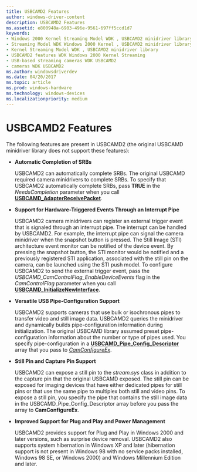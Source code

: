 ```yaml
---
title: USBCAMD2 Features
author: windows-driver-content
description: USBCAMD2 Features
ms.assetid: e800948a-6903-496e-9561-697ff5ccd1d7
keywords:
- Windows 2000 Kernel Streaming Model WDK , USBCAMD2 minidriver library
- Streaming Model WDK Windows 2000 Kernel , USBCAMD2 minidriver library
- Kernel Streaming Model WDK , USBCAMD2 minidriver library
- USBCAMD2 features WDK Windows 2000 Kernel Streaming
- USB-based streaming cameras WDK USBCAMD2
- cameras WDK USBCAMD2
ms.author: windowsdriverdev
ms.date: 04/20/2017
ms.topic: article
ms.prod: windows-hardware
ms.technology: windows-devices
ms.localizationpriority: medium
---
```


# USBCAMD2 Features


The following features are present in USBCAMD2 (the original USBCAMD minidriver library does not support these features):

-   **Automatic Completion of SRBs**

    USBCAMD2 can automatically complete SRBs. The original USBCAMD required camera minidrivers to complete SRBs. To specify that USBCAMD2 automatically complete SRBs, pass **TRUE** in the *NeedsCompletion* parameter when you call [**USBCAMD\_AdapterReceivePacket**](https://msdn.microsoft.com/library/windows/hardware/ff568574).

-   **Support for Hardware-Triggered Events Through an Interrupt Pipe**

    USBCAMD2 camera minidrivers can register an external trigger event that is signaled through an interrupt pipe. The interrupt can be handled by USBCAMD2. For example, the interrupt pipe can signal the camera minidriver when the snapshot button is pressed. The Still Image (STI) architecture event monitor can be notified of the device event. By pressing the snapshot button, the STI monitor would be notified and a previously registered STI application, associated with the still pin on the camera, can be launched using the STI push model. To configure USBCAMD2 to send the external trigger event, pass the *USBCAMD\_CamControlFlag\_EnableDeviceEvents* flag in the *CamControlFlag* parameter when you call [**USBCAMD\_InitializeNewInterface**](https://msdn.microsoft.com/library/windows/hardware/ff568599).

-   **Versatile USB Pipe-Configuration Support**

    USBCAMD2 supports cameras that use bulk or isochronous pipes to transfer video and still image data. USBCAMD2 queries the minidriver and dynamically builds pipe-configuration information during initialization. The original USBCAMD library assumed preset pipe-configuration information about the number or type of pipes used. You specify pipe-configuration in a [**USBCAMD\_Pipe\_Config\_Descriptor**](https://msdn.microsoft.com/library/windows/hardware/ff568623) array that you pass to [*CamConfigureEx*](https://msdn.microsoft.com/library/windows/hardware/ff557605).

-   **Still Pin and Capture Pin Support**

    USBCAMD2 can expose a still pin to the *stream.sys* class in addition to the capture pin that the original USBCAMD exposed. The still pin can be exposed for imaging devices that have either dedicated pipes for still pins or that use the same pipe to multiplex both still and video pins. To expose a still pin, you specify the pipe that contains the still image data in the USBCAMD\_Pipe\_Config\_Descriptor array before you pass the array to **CamConfigureEx**.

-   **Improved Support for Plug and Play and Power Management**

    USBCAMD2 provides support for Plug and Play in Windows 2000 and later versions, such as surprise device removal. USBCAMD2 also supports system hibernation in Windows XP and later (hibernation support is not present in Windows 98 with no service packs installed, Windows 98 SE, or Windows 2000) and Windows Millennium Edition and later.

 

 




